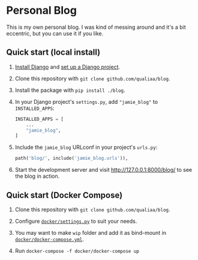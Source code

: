 # Personal Blog

This is my own personal blog. I was kind of messing around and it's a bit
eccentric, but you can use it if you like.

## Quick start (local install)

1. [Install Django](https://docs.djangoproject.com/en/3.2/intro/install/) and
   [set up a Django project](https://docs.djangoproject.com/en/3.2/intro/tutorial01/).

2. Clone this repository with `git clone github.com/qualiaa/blog`.

3. Install the package with `pip install ./blog`.

4.  In your Django project's `settings.py`, add `"jamie_blog"` to
    `INSTALLED_APPS`:


    ```python
    INSTALLED_APPS = [
        ...
        "jamie_blog",
    ]
    ``` 

5. Include the `jamie_blog` URLconf in your project's `urls.py`:

   ```python
   path('blog/', include('jamie_blog.urls')),
   ```

6. Start the development server and visit http://127.0.0.1:8000/blog/
   to see the blog in action.
## Quick start (Docker Compose)

1. Clone this repository with `git clone github.com/qualiaa/blog`.

2. Configure [`docker/settings.py`](docker/settings.py) to suit your needs.

3. You may want to make `wip` folder and add it as bind-mount in
   [`docker/docker-compose.yml`](docker/docker-compose.yml).

4. Run `docker-compose -f docker/docker-compose up`
